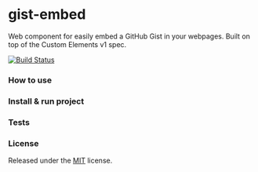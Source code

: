 # gist-embed
Web component for easily embed a GitHub Gist in your webpages. Built on top of the Custom Elements v1 spec.

[![Build Status](https://travis-ci.org/moebiusmania/gist-embed.svg?branch=master)](https://travis-ci.org/moebiusmania/gist-embed)

### How to use

### Install & run project

### Tests

### License
Released under the [MIT](LICENSE) license.